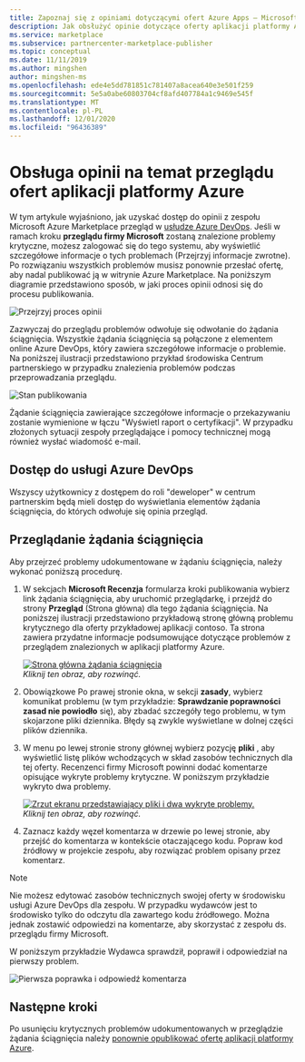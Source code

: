 ```yaml
---
title: Zapoznaj się z opiniami dotyczącymi ofert Azure Apps — Microsoft Commercial Marketplace
description: Jak obsłużyć opinie dotyczące oferty aplikacji platformy Azure w zespole Microsoft Azure Marketplaceego przeglądu. Możesz uzyskać dostęp do opinii w usłudze Azure DevOps przy użyciu poświadczeń Centrum partnerskiego.
ms.service: marketplace
ms.subservice: partnercenter-marketplace-publisher
ms.topic: conceptual
ms.date: 11/11/2019
ms.author: mingshen
author: mingshen-ms
ms.openlocfilehash: ede4e5dd781851c781407a8acea640e3e501f259
ms.sourcegitcommit: 5e5a0abe60803704cf8afd407784a1c9469e545f
ms.translationtype: MT
ms.contentlocale: pl-PL
ms.lasthandoff: 12/01/2020
ms.locfileid: "96436389"
---
```

# <a name="handling-review-feedback-for-azure-application-offers"></a>Obsługa opinii na temat przeglądu ofert aplikacji platformy Azure

W tym artykule wyjaśniono, jak uzyskać dostęp do opinii z zespołu Microsoft Azure Marketplace przegląd w [usłudze Azure DevOps](https://azure.microsoft.com/services/devops/). Jeśli w ramach kroku **przeglądu firmy Microsoft** zostaną znalezione problemy krytyczne, możesz zalogować się do tego systemu, aby wyświetlić szczegółowe informacje o tych problemach (Przejrzyj informacje zwrotne). Po rozwiązaniu wszystkich problemów musisz ponownie przesłać ofertę, aby nadal publikować ją w witrynie Azure Marketplace. Na poniższym diagramie przedstawiono sposób, w jaki proces opinii odnosi się do procesu publikowania.

![Przejrzyj proces opinii](./media/review-feedback-process.png)

Zazwyczaj do przeglądu problemów odwołuje się odwołanie do żądania ściągnięcia. Wszystkie żądania ściągnięcia są połączone z elementem online Azure DevOps, który zawiera szczegółowe informacje o problemie. Na poniższej ilustracji przedstawiono przykład środowiska Centrum partnerskiego w przypadku znalezienia problemów podczas przeprowadzania przeglądu. 

![Stan publikowania](./media/publishing-status.png)

Żądanie ściągnięcia zawierające szczegółowe informacje o przekazywaniu zostanie wymienione w łączu "Wyświetl raport o certyfikacji". W przypadku złożonych sytuacji zespoły przeglądające i pomocy technicznej mogą również wysłać wiadomość e-mail.

## <a name="azure-devops-access"></a>Dostęp do usługi Azure DevOps

Wszyscy użytkownicy z dostępem do roli "deweloper" w centrum partnerskim będą mieli dostęp do wyświetlania elementów żądania ściągnięcia, do których odwołuje się opinia przegląd.

## <a name="reviewing-the-pull-request"></a>Przeglądanie żądania ściągnięcia

Aby przejrzeć problemy udokumentowane w żądaniu ściągnięcia, należy wykonać poniższą procedurę.

1. W sekcjach **Microsoft Recenzja** formularza kroki publikowania wybierz link żądania ściągnięcia, aby uruchomić przeglądarkę, i przejdź do strony **Przegląd** (Strona główna) dla tego żądania ściągnięcia. Na poniższej ilustracji przedstawiono przykładową stronę główną problemu krytycznego dla oferty przykładowej aplikacji contoso. Ta strona zawiera przydatne informacje podsumowujące dotyczące problemów z przeglądem znalezionych w aplikacji platformy Azure.

    [![Strona główna żądania ściągnięcia](./media/pr-home-page-thumb.png)](./media/pr-home-page.png)
    <br/> *Kliknij ten obraz, aby rozwinąć.*

1. Obowiązkowe Po prawej stronie okna, w sekcji **zasady**, wybierz komunikat problemu (w tym przykładzie: **Sprawdzanie poprawności zasad nie powiodło** się), aby zbadać szczegóły tego problemu, w tym skojarzone pliki dziennika. Błędy są zwykle wyświetlane w dolnej części plików dziennika.

1. W menu po lewej stronie strony głównej wybierz pozycję **pliki** , aby wyświetlić listę plików wchodzących w skład zasobów technicznych dla tej oferty. Recenzenci firmy Microsoft powinni dodać komentarze opisujące wykryte problemy krytyczne. W poniższym przykładzie wykryto dwa problemy.

    [![Zrzut ekranu przedstawiający pliki i dwa wykryte problemy.](./media/pr-files-page-thumb.png)](./media/pr-files-page.png)
    <br/> *Kliknij ten obraz, aby rozwinąć.*

1. Zaznacz każdy węzeł komentarza w drzewie po lewej stronie, aby przejść do komentarza w kontekście otaczającego kodu. Popraw kod źródłowy w projekcie zespołu, aby rozwiązać problem opisany przez komentarz.

>[!Note]
>Nie możesz edytować zasobów technicznych swojej oferty w środowisku usługi Azure DevOps dla zespołu. W przypadku wydawców jest to środowisko tylko do odczytu dla zawartego kodu źródłowego. Można jednak zostawić odpowiedzi na komentarze, aby skorzystać z zespołu ds. przeglądu firmy Microsoft.

   W poniższym przykładzie Wydawca sprawdził, poprawił i odpowiedział na pierwszy problem.

   ![Pierwsza poprawka i odpowiedź komentarza](./media/first-comment-reply.png)

## <a name="next-steps"></a>Następne kroki

Po usunięciu krytycznych problemów udokumentowanych w przeglądzie żądania ściągnięcia należy [ponownie opublikować ofertę aplikacji platformy Azure](../create-new-azure-apps-offer.md).
